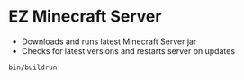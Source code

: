 # EZ Minecraft Server

- Downloads and runs latest Minecraft Server jar
- Checks for latest versions and restarts server on updates

```
bin/buildrun
```
